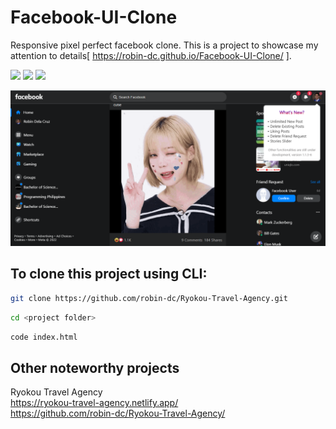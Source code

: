 # Facebook-UI-Clone

Responsive pixel perfect facebook clone. This is a project to showcase my attention to details[ https://robin-dc.github.io/Facebook-UI-Clone/ ].


<img src="https://img.shields.io/badge/html5-%23E34F26.svg?style=for-the-badge&logo=html5&logoColor=white">   <img src="https://img.shields.io/badge/css3%20-%2314354C.svg?&style=for-the-badge&logo=css3&logoColor=white">   <img src="https://img.shields.io/badge/javascript%20-%23323330.svg?&style=for-the-badge&logo=javascript&logoColor=%23F7DF1E">
<br>


<a href="https://facebook-darkmode-clone.netlify.app" target="_blank"><img src='https://github.com/robin-dc/Facebook-UI-Clone/blob/main/fb.png'></a>


## To clone this project using CLI:
```sh
git clone https://github.com/robin-dc/Ryokou-Travel-Agency.git
```
```sh
cd <project folder>
```
```sh
code index.html
```


## Other noteworthy projects
Ryokou Travel Agency<br>
https://ryokou-travel-agency.netlify.app/<br>
https://github.com/robin-dc/Ryokou-Travel-Agency/




